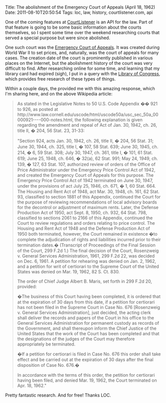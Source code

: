 Title: The abolishment of the Emergency Court of Appeals (April 18, 1962)
Date: 2011-08-10T20:50:54
Tags: loc, law, history, courtlistener.com, api


One of the coming features at <a href="http://courtlistener.com">CourtListener</a> is an API for the law. Part of that feature is going to be some basic information about the courts themselves, so I spent some time over the weekend researching courts that served a special purpose but were since abolished.

One such court was the <a href="https://secure.wikimedia.org/wikipedia/en/wiki/Emergency_Court_of_Appeals">Emergency Court of Appeals</a>. It was created during World War II to set prices, and, naturally, was the court of appeals for many cases. The creation date of the court is prominently published in various places on the Internet, but the abolishment history of the court was very difficult to find. After researching online for some time, and learning that my library card had expired (sigh), I put in a query with the <a href="http://www.loc.gov">Library of Congress</a>, which provides free research of these types of things.

Within a couple days, the provided me with this amazing response, which I'm sharing here, and on the above Wikipedia article:
<blockquote>
As stated in the Legislative Notes to 50 U.S. Code Appendix �� 921 to 926, as posted at
http://www.law.cornell.edu/uscode/html/uscode50a/usc_sec_50a_00000921----000-notes.html, the following explanation is given regarding the amendment and repeal of Act of Jan. 30, 1942, ch. 26, title II, � 204, 56 Stat. 23, 31-33: 

"Section 924, acts Jan. 30, 1942, ch. 26, title II, � 204, 56 Stat. 31; June 30, 1944, ch. 325, title I, � 107, 58 Stat. 639; June 30, 1945, ch. 214, � 6, 59 Stat. 308; July 30, 1947, ch. 361, title I, � 101, 61 Stat. 619; June 25, 1948, ch. 646, � 32(a), 62 Stat. 991; May 24, 1949, ch. 139, � 127, 63 Stat. 107, authorized review of orders of the Office of Price Administrator under the Emergency Price Control Act of 1942, and created the Emergency Court of Appeals for this purpose. The Emergency Price Control Act of 1942 terminated on June 30, 1947, under the provisions of act July 25, 1946, ch. 671, � 1, 60 Stat. 664. The Housing and Rent Act of 1948, act Mar. 30, 1948, ch. 161, 62 Stat. 93, classified to section 1881 of this Appendix, continued the Court for the purpose of reviewing recommendations of local advisory boards for the decontrol or adjustment of maximum rents. Later, the Defense Production Act of 1950, act Sept. 8, 1950, ch. 932, 64 Stat. 798, classified to sections 2061 to 2166 of this Appendix, continued the Court to review regulations and orders relating to price control. The Housing and Rent Act of 1948 and the Defense Production Act of 1950 both terminated, however, the Court remained in existence �to complete the adjudication of rights and liabilities incurred prior to their termination dates.� (Transcript of Proceedings of the Final Session of the Court, 299 F.2d 1.) The final decision of the Court, Rosenzweig v. General Services Administration, 1961, 299 F.2d 22, was decided on Dec. 6, 1961. A petition for rehearing was denied on Jan. 2, 1962, and a petition for writ of certiorari to the Supreme Court of the United States was denied on Mar. 19, 1962, 82 S. Ct. 830. 

The order of Chief Judge Albert B. Maris, set forth in 299 F.2d 20, provided: 

�The business of this Court having been completed, it is ordered that at the expiration of 30 days from this date, if a petition for certiorari has not been filed in the Supreme Court in Case No. 676 [Rosenzweig v. General Services Administration], just decided, the acting clerk shall deliver the records and papers of the Court in his office to the General Services Administration for permanent custody as records of the Government, and shall thereupon inform the Chief Justice of the United States that the work of the Court has been completed and that the designations of the judges of the Court may therefore appropriately be terminated. 

�If a petition for certiorari is filed in Case No. 676 this order shall take effect and be carried out at the expiration of 30 days after the final disposition of Case No. 676.� 

In accordance with the terms of this order, the petition for certiorari having been filed, and denied Mar. 19, 1962, the Court terminated on Apr. 18, 1962." 
</blockquote>

Pretty fantastic research. And for free! Thanks LOC.
